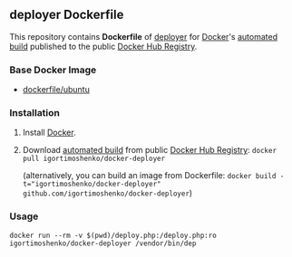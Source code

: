 ## deployer Dockerfile


This repository contains **Dockerfile** of [deployer](http://deployer.org/) for [Docker](https://www.docker.com/)'s [automated build](https://registry.hub.docker.com/u/igortimoshenko/docker-deployer/) published to the public [Docker Hub Registry](https://registry.hub.docker.com/).


### Base Docker Image

* [dockerfile/ubuntu](http://dockerfile.github.io/#/ubuntu)


### Installation

1. Install [Docker](https://www.docker.com/).

2. Download [automated build](https://registry.hub.docker.com/u/igortimoshenko/docker-deployer/) from public [Docker Hub Registry](https://registry.hub.docker.com/): `docker pull igortimoshenko/docker-deployer`

   (alternatively, you can build an image from Dockerfile: `docker build -t="igortimoshenko/docker-deployer" github.com/igortimoshenko/docker-deployer`)


### Usage

    docker run --rm -v $(pwd)/deploy.php:/deploy.php:ro igortimoshenko/docker-deployer /vendor/bin/dep
